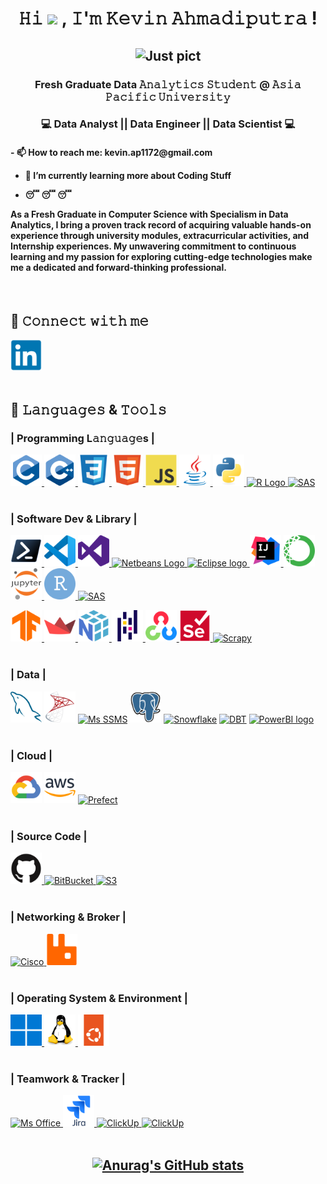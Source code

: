 <h1 align = "center">
𝙷𝚒 <img src="https://raw.githubusercontent.com/MartinHeinz/MartinHeinz/master/wave.gif" width = "30px"> , 𝙸'𝚖 𝙺𝚎𝚟𝚒𝚗 𝙰𝚑𝚖𝚊𝚍𝚒𝚙𝚞𝚝𝚛𝚊 !</h1>


<h2 align = "center">
    <img src="https://camo.githubusercontent.com/7de37139d0b4c1ce40865e799b446c0e963a3dd8fb68d239707237c40604fa3d/68747470733a2f2f63646e2e6472696262626c652e636f6d2f75736572732f3733303730332f73637265656e73686f74732f363538313234332f6176656e746f2e676966" alt="Just pict" width="600x" height="400px"/>
</h2>


<h3 align= "center">
Fresh Graduate Data 𝙰𝚗𝚊𝚕𝚢𝚝𝚒𝚌𝚜 𝚂𝚝𝚞𝚍𝚎𝚗𝚝 @ 𝙰𝚜𝚒𝚊 𝙿𝚊𝚌𝚒𝚏𝚒𝚌 𝚄𝚗𝚒𝚟𝚎𝚛𝚜𝚒𝚝𝚢 
<h3 align= "center"> 💻 Data Analyst || Data Engineer || Data Scientist 💻 </h3>

  
<h4>
- 📫 How to reach me: kevin.ap1172@gmail.com
    
- 🌱 I’m currently learning more about Coding Stuff
 
- 😴 😴 😴
  
As a Fresh Graduate in Computer Science with Specialism in Data Analytics, I bring a proven track record of acquiring valuable hands-on experience through university modules, extracurricular activities, and Internship experiences. My unwavering commitment to continuous learning and my passion for exploring cutting-edge technologies make me a dedicated and forward-thinking professional.
</h4>
<br>


<h2> 📱 𝙲𝚘𝚗𝚗𝚎𝚌𝚝 𝚠𝚒𝚝𝚑 𝚖𝚎 </h2>
<a href="https://www.linkedin.com/in/kevin-ahmadi/" target="_blank" rel="noreferrer"> <img src="https://raw.githubusercontent.com/devicons/devicon/2ae2a900d2f041da66e950e4d48052658d850630/icons/linkedin/linkedin-original.svg" alt="linkedin logo" width = "50px" height = "50px"> </a> </h2>
<br>
<br>


<h2> 🧰 𝙻𝚊𝚗𝚐𝚞𝚊𝚐𝚎𝚜 & 𝚃𝚘𝚘𝚕𝚜 </h2>
<h3> | Programming L𝚊𝚗𝚐𝚞𝚊𝚐𝚎s | </h3>
<a href="https://www.cprogramming.com/" target="_blank" rel="noreferrer"> <img src="https://raw.githubusercontent.com/devicons/devicon/master/icons/c/c-original.svg" alt="c" width="50px" height="50px"/> </a> 
<a href="https://www.w3schools.com/cpp/" target="_blank" rel="noreferrer"> <img src="https://raw.githubusercontent.com/devicons/devicon/master/icons/cplusplus/cplusplus-original.svg" alt="cplusplus" width="50px" height="50px"/> </a>
<a href="https://www.w3schools.com/css/" target="_blank" rel="noreferrer"> <img src="https://raw.githubusercontent.com/devicons/devicon/2ae2a900d2f041da66e950e4d48052658d850630/icons/css3/css3-original.svg " alt="CSS logo" width = "50px" height = "50px"> </a>
<a href="https://www.w3.org/html/" target="_blank" rel="noreferrer"> <img src="https://raw.githubusercontent.com/devicons/devicon/2ae2a900d2f041da66e950e4d48052658d850630/icons/html5/html5-original.svg" alt="html5" width="50px" height="50px"/> </a>
<a href="https://www.java.com" target="_blank" rel="noreferrer">  <img src="https://raw.githubusercontent.com/devicons/devicon/6910f0503efdd315c8f9b858234310c06e04d9c0/icons/javascript/javascript-original.svg" alt="Javascript logo" width = "50px" height = "50px">  </a>
<a href="https://www.java.com" target="_blank" rel="noreferrer">  <img src="https://raw.githubusercontent.com/devicons/devicon/2ae2a900d2f041da66e950e4d48052658d850630/icons/java/java-original.svg " alt="JAVA logo" width = "50px" height = "50px">  </a>
<a href="https://www.python.org" target="_blank" rel="noreferrer"> <img src="https://raw.githubusercontent.com/devicons/devicon/2ae2a900d2f041da66e950e4d48052658d850630/icons/python/python-original.svg" alt="PYP logo" width = "50px" height = "50px"> </a>
<a href="https://www.r-project.org/" target="_blank" rel="noreferrer"> <img src="https://upload.wikimedia.org/wikipedia/commons/thumb/1/1b/R_logo.svg/2560px-R_logo.svg.png" alt="R Logo" width = "50px" height = "50px"> </a>
<a href="https://www.sas.com/el_gr/software/on-demand-for-academics.html" target="_blank" rel="noreferrer"> <img src="https://www.liblogo.com/img-logo/sa7135saef-sas-logo-sas-logo-icon-in-vector-logo.png" alt="SAS" width = "50px" height = "50x"> </a>
<br>
<br>


<h3> | Software Dev & Library | </h3>
<a href="https://learn.microsoft.com/en-us/powershell/scripting/install/installing-powershell-on-windows?view=powershell-7.4" target="_blank" rel="noreferrer"> <img src="https://raw.githubusercontent.com/devicons/devicon/6910f0503efdd315c8f9b858234310c06e04d9c0/icons/powershell/powershell-original.svg" alt="PowerShell" width = "50px" height = "50px"> </a>
<a href="https://code.visualstudio.com/" target="_blank" rel="noreferrer"> <img src="https://raw.githubusercontent.com/devicons/devicon/6910f0503efdd315c8f9b858234310c06e04d9c0/icons/vscode/vscode-original.svg" alt="VS Code logo" width = "50px" height = "50px"> </a>
<a href="https://visualstudio.microsoft.com/" target="_blank" rel="noreferrer"> <img src="https://raw.githubusercontent.com/devicons/devicon/2ae2a900d2f041da66e950e4d48052658d850630/icons/visualstudio/visualstudio-plain.svg" alt="V Studio logo" width = "50px" height = "50px"> </a>
<a href="https://netbeans.apache.org/download/index.html" target="_blank" rel="noreferrer"> <img src="https://upload.wikimedia.org/wikipedia/commons/thumb/9/98/Apache_NetBeans_Logo.svg/1200px-Apache_NetBeans_Logo.svg.png" alt="Netbeans Logo" width = "50px" height = "60px"> </a>
<a href="https://www.eclipse.org/" target="_blank" rel="noreferrer"> <img src="https://cdn.freebiesupply.com/logos/large/2x/eclipse-11-logo-png-transparent.png" alt="Eclipse logo" width = "50px" height = "50x"> </a>
<a href="https://www.jetbrains.com/idea/" target="_blank" rel="noreferrer"> <img src="https://raw.githubusercontent.com/devicons/devicon/6910f0503efdd315c8f9b858234310c06e04d9c0/icons/intellij/intellij-original.svg" alt="Intellj" width = "50px" height = "50x"> </a>
<a href="https://www.anaconda.com/" target="_blank" rel="noreferrer"> <img src="https://raw.githubusercontent.com/devicons/devicon/6910f0503efdd315c8f9b858234310c06e04d9c0/icons/anaconda/anaconda-original.svg" alt="Anaconda" width = "50px" height = "50x"> </a>
<a href="https://jupyter.org/" target="_blank" rel="noreferrer"> <img src="https://raw.githubusercontent.com/devicons/devicon/6910f0503efdd315c8f9b858234310c06e04d9c0/icons/jupyter/jupyter-original-wordmark.svg" alt="Jupyter" width = "50px" height = "50x"> </a>
<a href="https://posit.co/download/rstudio-desktop/" target="_blank" rel="noreferrer"> <img src="https://raw.githubusercontent.com/devicons/devicon/6910f0503efdd315c8f9b858234310c06e04d9c0/icons/rstudio/rstudio-original.svg" alt="RStudio" width = "50px" height = "50x"> </a>
<a href="https://www.sas.com/el_gr/software/on-demand-for-academics.html" target="_blank" rel="noreferrer"> <img src="https://abrudz.github.io/logos/SAS.svg" alt="SAS" width = "50px" height = "50x"> </a>

<a href="https://www.tensorflow.org/" target="_blank" rel="noreferrer"> <img src="https://raw.githubusercontent.com/devicons/devicon/6910f0503efdd315c8f9b858234310c06e04d9c0/icons/tensorflow/tensorflow-original.svg" alt="TensorFlow" width = "50px" height = "50x"> </a>
<a href="https://streamlit.io/" target="_blank" rel="noreferrer"> <img src="https://raw.githubusercontent.com/devicons/devicon/6910f0503efdd315c8f9b858234310c06e04d9c0/icons/streamlit/streamlit-original.svg" alt="Streamlit" width = "50px" height = "50x"> </a>
<a href="https://numpy.org/" target="_blank" rel="noreferrer"> <img src="https://raw.githubusercontent.com/devicons/devicon/6910f0503efdd315c8f9b858234310c06e04d9c0/icons/numpy/numpy-original.svg" alt="Numpy" width = "50px" height = "50x"> </a>
<a href="https://pandas.pydata.org/" target="_blank" rel="noreferrer"> <img src="https://raw.githubusercontent.com/devicons/devicon/6910f0503efdd315c8f9b858234310c06e04d9c0/icons/pandas/pandas-original.svg" alt="Panda" width = "50px" height = "50x"> </a>
<a href="https://opencv.org/" target="_blank" rel="noreferrer"> <img src="https://raw.githubusercontent.com/devicons/devicon/6910f0503efdd315c8f9b858234310c06e04d9c0/icons/opencv/opencv-original.svg" alt="OpenCV" width = "50px" height = "50x"> </a>
<a href="https://www.selenium.dev/" target="_blank" rel="noreferrer"> <img src="https://raw.githubusercontent.com/devicons/devicon/6910f0503efdd315c8f9b858234310c06e04d9c0/icons/selenium/selenium-original.svg" alt="Selenium" width = "50px" height = "50x"> </a>
<a href="https://scrapy.org/" target="_blank" rel="noreferrer"> <img src="https://scrapeops.io/img/sdk-icons/scrapy-logo.png" alt="Scrapy" width = "50px" height = "50x"> </a>
<br>
<br>


<h3> | Data | </h3>
<a href="https://www.mysql.com/" target="_blank" rel="noreferrer"> <img src="https://raw.githubusercontent.com/devicons/devicon/6910f0503efdd315c8f9b858234310c06e04d9c0/icons/mysql/mysql-original.svg" alt="MySQL Logo" width = "50px" height = "50px"></a>
<a href="https://www.microsoft.com/en-us/sql-server/sql-server-downloads" target="_blank" rel="noreferrer"> <img src="https://raw.githubusercontent.com/devicons/devicon/6910f0503efdd315c8f9b858234310c06e04d9c0/icons/microsoftsqlserver/microsoftsqlserver-original.svg" alt="Ms Server" width = "50px" height = "50px"></a>
<a href="https://learn.microsoft.com/en-us/sql/ssms/download-sql-server-management-studio-ssms?view=sql-server-ver16" target="_blank" rel="noreferrer"> <img src="https://www.edureka.co/blog/wp-content/uploads/2019/10/logo.png" alt="Ms SSMS" width = "50px" height = "50px"></a>
<a href="https://www.postgresql.org/" target="_blank" rel="noreferrer"> <img src="https://raw.githubusercontent.com/devicons/devicon/6910f0503efdd315c8f9b858234310c06e04d9c0/icons/postgresql/postgresql-original.svg" alt="Postgre" width = "50px" height = "50px"></a>
<a href="https://www.snowflake.com/en/" target="_blank" rel="noreferrer"> <img src="https://cdn.icon-icons.com/icons2/2699/PNG/512/snowflake_logo_icon_167979.png" alt="Snowflake" width = "50px" height = "50px"></a>
<a href="https://www.getdbt.com/product/dbt-cloud" target="_blank" rel="noreferrer"> <img src="https://seeklogo.com/images/D/dbt-logo-500AB0BAA7-seeklogo.com.png" alt="DBT" width = "50px" height = "50px"></a>
<a href="https://powerbi.microsoft.com/en-us/" target="_blank" rel="noreferrer"> <img src="https://banner2.cleanpng.com/20181110/vfu/kisspng-power-bi-business-intelligence-microsoft-azure-mic-office-365-d-nieuwe-cloud-omgeving-dynamics-on-5be7b364c21ac6.3427992715419113967951.jpg" alt="PowerBI logo" width = "50px" height = "50px"> </a>
<br>
<br>


<h3> | Cloud | </h3>
<a href="https://console.cloud.google.com/welcome?project=idyllic-striker-359704" target="_blank" rel="noreferrer"> <img src="https://raw.githubusercontent.com/devicons/devicon/6910f0503efdd315c8f9b858234310c06e04d9c0/icons/googlecloud/googlecloud-original.svg" alt="Google Cloud" width = "50px" height = "50px"></a>
<a href="https://aws.amazon.com/" target="_blank" rel="noreferrer"> <img src="https://raw.githubusercontent.com/devicons/devicon/6910f0503efdd315c8f9b858234310c06e04d9c0/icons/amazonwebservices/amazonwebservices-original-wordmark.svg" alt="AWS" width = "50px" height = "50px"></a>
<a href="https://www.prefect.io/" target="_blank" rel="noreferrer"> <img src="https://yt3.googleusercontent.com/2md0w2YkVhb_Qxgq1bLBphjalk_uPxoryiBa7IeXYcN5A03u2Xvrbje89v7IILGTbkJHl59v=s900-c-k-c0x00ffffff-no-rj" alt="Prefect" width = "50px" height = "50px"></a>
<br>
<br>


<h3> | Source Code | </h3>
<a href="https://github.com/" target="_blank" rel="noreferrer"> <img src="https://raw.githubusercontent.com/devicons/devicon/2ae2a900d2f041da66e950e4d48052658d850630/icons/github/github-original.svg" alt="Github Logo" width = "50px" height = "50px"> </a>
<a href="https://bitbucket.org/product" target="_blank" rel="noreferrer"> <img src="https://cdn4.iconfinder.com/data/icons/logos-and-brands/512/44_Bitbucket_logo_logos-512.png" alt="BitBucket" width = "50px" height = "50px"> </a> 
<a href="https://aws.amazon.com/s3/" target="_blank" rel="noreferrer"> <img src="https://upload.wikimedia.org/wikipedia/commons/thumb/b/bc/Amazon-S3-Logo.svg/1712px-Amazon-S3-Logo.svg.png" alt="S3" width = "50px" height = "50px"> </a> 
<br>
<br>


<h3> | Networking & Broker | </h3>
<a href="https://www.cisco.com/" target="_blank" rel="noreferrer"> <img src="https://upload.wikimedia.org/wikipedia/commons/thumb/0/08/Cisco_logo_blue_2016.svg/800px-Cisco_logo_blue_2016.svg.png" alt="Cisco" width="50px" height="50px"/> </a> 
<a href="https://www.rabbitmq.com/" target="_blank" rel="noreferrer"> <img src="https://raw.githubusercontent.com/devicons/devicon/6910f0503efdd315c8f9b858234310c06e04d9c0/icons/rabbitmq/rabbitmq-original.svg" alt="RabbitMQ" width="50px" height="50px"/> </a> 
<br>
<br>

<h3> | Operating System & Environment | </h3>
<a href="https://www.microsoft.com/en-us/windows?r=1" target="_blank" rel="noreferrer"> <img src="https://raw.githubusercontent.com/devicons/devicon/6910f0503efdd315c8f9b858234310c06e04d9c0/icons/windows11/windows11-original.svg" alt="Windows" width = "50px" height = "50px"> </a>
<a href="https://www.linux.org/pages/download//" target="_blank" rel="noreferrer"> <img src="https://raw.githubusercontent.com/devicons/devicon/6910f0503efdd315c8f9b858234310c06e04d9c0/icons/linux/linux-original.svg" alt="Linux" width = "50px" height = "50px"> </a>
<a href="https://ubuntu.com/" target="_blank" rel="noreferrer"> <img src="https://raw.githubusercontent.com/devicons/devicon/6910f0503efdd315c8f9b858234310c06e04d9c0/icons/ubuntu/ubuntu-original.svg" alt="Ubuntu" width = "50px" height = "50px"> </a>
<br>
<br>


<h3> | Teamwork & Tracker | </h3>
<a href="https://www.office.com/" rel="noreferrer"> <img src="https://upload.wikimedia.org/wikipedia/commons/thumb/0/0c/Microsoft_Office_logo_%282013%E2%80%932019%29.svg/1728px-Microsoft_Office_logo_%282013%E2%80%932019%29.svg.png" alt="Ms Office" width = "50px" height = "50px"> </a>
<a href="https://www.atlassian.com/software/jira/guides/getting-started/introduction#what-is-jira-software"_blank" rel="noreferrer"> <img src="https://raw.githubusercontent.com/devicons/devicon/6910f0503efdd315c8f9b858234310c06e04d9c0/icons/jira/jira-original-wordmark.svg" alt="Jira" width = "50px" height = "50px"> </a>
<a href="https://clickup.com/" rel="noreferrer"> <img src="https://clickup.com/images/for-se-page/clickup.png" alt="ClickUp" width = "50px" height = "50px"> </a>
<a href="https://slack.com/" rel="noreferrer"> <img src="https://upload.wikimedia.org/wikipedia/commons/thumb/d/d5/Slack_icon_2019.svg/2048px-Slack_icon_2019.svg.png" alt="ClickUp" width = "50px" height = "50px"> </a>
<br>
<br>


<h2 align = "center">
  
[![Anurag's GitHub stats](https://github-readme-stats.vercel.app/api?username=VizDz&show_icons=true&theme=radical)](https://github.com/VizDz/github-readme-stats)

</h2>



<br>




